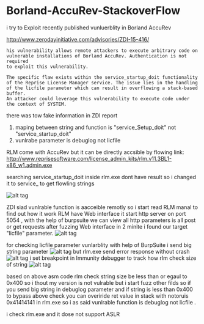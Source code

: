 # Borland-AccuRev-StackoverFlow
i try to Exploit recently published  vunluerblity in Borland AccuRev 

http://www.zerodayinitiative.com/advisories/ZDI-15-416/

````
his vulnerability allows remote attackers to execute arbitrary code on 
vulnerable installations of Borland AccuRev. Authentication is not required
to exploit this vulnerability.

The specific flaw exists within the service_startup_doit functionality
of the Reprise License Manager service. The issue lies in the handling 
of the licfile parameter which can result in overflowing a stack-based buffer.
An attacker could leverage this vulnerability to execute code under the context of SYSTEM.
````
there was tow fake information in ZDI report

1. maping between string and function is "service_Setup_doit" not "service_startup_doit"
2. vunlrabe parameter is debuglog not licfile 

RLM come with AccuRev but it can be directly accsible  by flowing link:  http://www.reprisesoftware.com/license_admin_kits/rlm.v11.3BL1-x86_w1.admin.exe

searching service_startup_doit inside rlm.exe dont have result  so i changed it to service_  to get flowling strings

![alt tag](https://raw.githubusercontent.com/Rootkitsmm/Borland-AccuRev-StackoverFlow/master/stringInIdapro.png)

ZDI siad vunlrable  function is aacceible remotly so i start read RLM manal to find  out how it work 
RLM have Web interface it start http server on port 5054 , with the help of burpsuite we can view all http parameters is all post or get requests 
after fuzzing Web interface in 2 minite i found our target "licfile" parameter.
![alt tag](https://raw.githubusercontent.com/Rootkitsmm/Borland-AccuRev-StackoverFlow/master/burpsuite.png)

for checking licfile parameter vunlarblity  with help of BurpSuite i send big string parameter
![alt tag](https://raw.githubusercontent.com/Rootkitsmm/Borland-AccuRev-StackoverFlow/master/bigbuffer.png)
but rlm.exe send error  response  without crash 
![alt tag](https://raw.githubusercontent.com/Rootkitsmm/Borland-AccuRev-StackoverFlow/master/httperror.png)
i set breakpoint in Immunity debugger to track how rlm check size of string 
![alt tag](https://raw.githubusercontent.com/Rootkitsmm/Borland-AccuRev-StackoverFlow/master/asm-check.png)

based  on above asm code rlm check string size be  less than or egaul to 0x400 so i thout my version is not vulrable but i start fuzz other filds so if you send big  string in debuglog parameter and  if string is less than  0x400 to bypass above check you can overiride ret value in stack  with  notoruis 0x41414141 in rlm.exe so i as said  vunlrable function is debuglog not licfile .


i check rlm.exe and  it dose not support ASLR 
